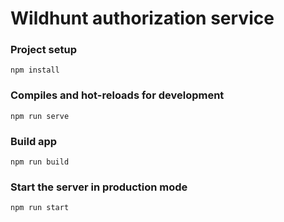 # Wildhunt authorization service

### Project setup

```
npm install
```

### Compiles and hot-reloads for development

```
npm run serve
```

### Build app

```
npm run build
```

### Start the server in production mode

```
npm run start
```
